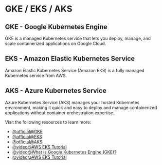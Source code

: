 # GKE / EKS / AKS

## GKE - Google Kubernetes Engine

GKE is a managed Kubernetes service that lets you deploy, manage, and scale containerized applications on Google Cloud.

## EKS - Amazon Elastic Kubernetes Service

Amazon Elastic Kubernetes Service (Amazon EKS) is a fully managed Kubernetes service from AWS.

## AKS - Azure Kubernetes Service

Azure Kubernetes Service (AKS) manages your hosted Kubernetes environment, making it quick and easy to deploy and manage containerized applications without container orchestration expertise.

Visit the following resources to learn more:

- [@official@GKE](https://cloud.google.com/kubernetes-engine)
- [@official@EKS](https://aws.amazon.com/eks/)
- [@official@AKS](https://azure.microsoft.com/en-us/products/kubernetes-service/)
- [@video@AWS EKS Tutorial](https://www.youtube.com/watch?v=CukYk43agA4)
- [@video@What is Google Kubernetes Engine (GKE)?](https://www.youtube.com/watch?v=Rl5M1CzgEH4)
- [@video@AWS EKS Tutorial](https://www.youtube.com/watch?v=CukYk43agA4)
